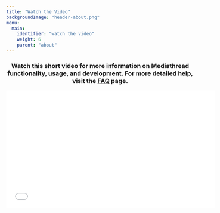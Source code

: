 ```yaml
---
title: "Watch the Video"
backgroundImage: "header-about.png"
menu:
  main:
    identifier: "watch the video"
    weight: 6
    parent: "about"
---
```

<h3 style="text-align: center;">Watch this short video for more information on Mediathread functionality, usage, and development. For more detailed help, visit the <a href="/faq/">FAQ</a> page.</h3>
<p style="text-align: center;"><iframe width="560" height="315" src="//www.youtube.com/embed/XYBUQ6cIAcI?rel=0&amp;autohide=1&amp;showinfo=0" frameborder="0" allowfullscreen="" style="background-color: transparent; line-height: 1.428571429;"></iframe></p>
